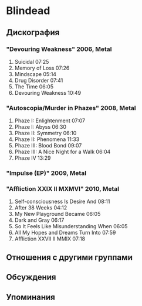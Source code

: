 # Blindead



## Дискография

### "Devouring Weakness" 2006, Metal

1. Suicidal  07:25   
2. Memory of Loss  07:26   
3. Mindscape  05:14   
4. Drug Disorder  07:41  
5. The Time  06:05   
6. Devouring Weakness  10:49 

### "Autoscopia/Murder in Phazes" 2008, Metal

1. Phaze I: Enlightenment  07:07
2. Phaze I: Abyss  06:30   
3. Phaze II: Symmetry  06:10   
4. Phaze II: Phenomena  11:33   
5. Phaze III: Blood Bond  09:07
6. Phaze III: A Nice Night for a Walk  06:04   
7. Phaze IV  13:29 

### "Impulse (EP)" 2009, Metal



### "Affliction XXIX II MXMVI" 2010, Metal

1. Self-consciousness Is Desire And  08:11 
2. After 38 Weeks  04:12 
3. My New Playground Became  06:05   
4. Dark and Gray  06:17  
5. So It Feels Like Misunderstanding When  06:05
6. All My Hopes and Dreams Turn Into  07:59  
7. Affliction XXVII II MMIX  07:18 


## Отношения с другими группами


## Обсуждения


## Упоминания

